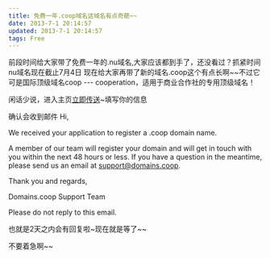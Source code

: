 ```yaml
---
title: 免费一年.coop域名这域名有点奇葩~~
date: 2013-7-1 20:14:57
updated: 2013-7-1 20:14:57
tags: Free
---
```

前段时间给大家带了免费一年的.nu域名,大家应该都到手了，还没看过？抓紧时间nu域名现在截止7月4日
现在给大家再带了新的域名.coop这个有点长啊~~不过它可是国际顶级域名coop --- cooperation，适用于商业合作社的专用顶级域名！
<!-- more --> 
闲话少说，进入主页[立即传送](http://www.domains.coop/registercoop/registration-form/)~填写你的信息

确认会收到邮件
Hi,

We received your application to register a .coop domain name.

A member of our team will register your domain and will get in touch with you within the next 48 hours or less.  If you have a question in the meantime, please send us an email at support@domains.coop.

Thank you and regards, 

Domains.coop 
Support Team

Please do not reply to this email.

也就是2天之内会有回复啦~现在就是等了~~

不要着急啊~~